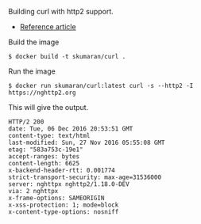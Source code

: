 Building curl with http2 support.

* [Reference article](https://nathanleclaire.com/blog/2016/08/11/curl-with-http2-support---a-minimal-alpine-based-docker-image/)

Build the image

	$ docker build -t skumaran/curl .

Run the image

	$ docker run skumaran/curl:latest curl -s --http2 -I https://nghttp2.org

This will give the output.

	HTTP/2 200
	date: Tue, 06 Dec 2016 20:53:51 GMT
	content-type: text/html
	last-modified: Sun, 27 Nov 2016 05:55:08 GMT
	etag: "583a753c-19e1"
	accept-ranges: bytes
	content-length: 6625
	x-backend-header-rtt: 0.001774
	strict-transport-security: max-age=31536000
	server: nghttpx nghttp2/1.18.0-DEV
	via: 2 nghttpx
	x-frame-options: SAMEORIGIN
	x-xss-protection: 1; mode=block
	x-content-type-options: nosniff

